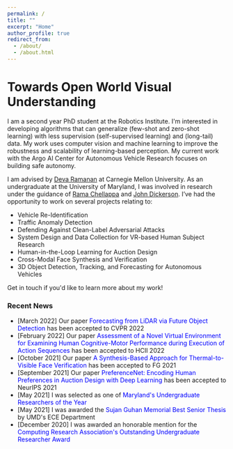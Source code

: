 ```yaml
---
permalink: /
title: ""
excerpt: "Home"
author_profile: true
redirect_from: 
  - /about/
  - /about.html
---
```


Towards Open World Visual Understanding
=====

I am a second year PhD student at the Robotics Institute. I'm interested in developing algorithms that can generalize (few-shot and zero-shot learning) with less supervision (self-supervised learning) and (long-tail) data. My work uses computer vision and machine learning to improve the robustness and scalability of learning-based perception. My current work with the Argo AI Center for Autonomous Vehicle Research focuses on building safe autonomy. 

I am advised by [Deva Ramanan](http://www.cs.cmu.edu/~deva/) at Carnegie Mellon University. As an undergraduate at the University of Maryland, I was involved in research under the guidance of [Rama Chellappa](https://engineering.jhu.edu/ece/faculty/rama-chellappa/) and [John Dickerson](http://jpdickerson.com). I’ve had the opportunity to work on several projects relating to:
- Vehicle Re-Identification
- Traffic Anomaly Detection
- Defending Against Clean-Label Adversarial Attacks
- System Design and Data Collection for VR-based Human Subject Research
- Human-in-the-Loop Learning for Auction Design
- Cross-Modal Face Synthesis and Verification
- 3D Object Detection, Tracking, and Forecasting for Autonomous Vehicles

Get in touch if you'd like to learn more about my work!

### Recent News

- [March 2022] Our paper <span style="color:blue">Forecasting from LiDAR via Future Object Detection</span> has been accepted to CVPR 2022
- [February 2022] Our paper <span style="color:blue">Assessment of a Novel Virtual Environment for Examining Human Cognitive-Motor Performance during Execution of Action Sequences</span> has been accepted to HCII 2022
- [October 2021] Our paper <span style="color:blue">A Synthesis-Based Approach for Thermal-to-Visible Face Verification</span> has been accepted to FG 2021
- [September 2021] Our paper <span style="color:blue">PreferenceNet: Encoding Human Preferences in Auction Design with Deep Learning</span> has been accepted to NeurIPS 2021
- [May 2021] I was selected as one of <span style="color:blue">Maryland's Undergraduate Researchers of the Year</span>
- [May 2021] I was awarded the <span style="color:blue">Sujan Guhan Memorial Best Senior Thesis</span> by UMD's ECE Department 
- [December 2020] I was awarded an honorable mention for the <span style="color:blue">Computing Research Association's Outstanding Undergraduate Researcher Award</span>
